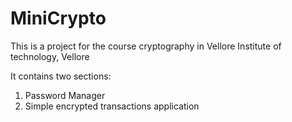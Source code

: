 # MiniCrypto

This is a project for the course cryptography in Vellore Institute of technology, Vellore

It contains two sections:
1. Password Manager
2. Simple encrypted transactions application
